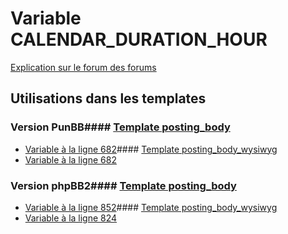 # Variable CALENDAR_DURATION_HOUR
[Explication sur le forum des forums](http://forum.forumactif.com/t294113-listing-des-variables#CALENDAR_DURATION_HOUR)
## Utilisations dans les templates
### Version PunBB#### [Template posting_body](punbb/posting_body.md)
* [Variable à la ligne 682](../punbb/posting_body.tpl#L682)#### [Template posting_body_wysiwyg](punbb/posting_body_wysiwyg.md)
* [Variable à la ligne 682](../punbb/posting_body_wysiwyg.tpl#L682)
### Version phpBB2#### [Template posting_body](subsilver/posting_body.md)
* [Variable à la ligne 852](../subsilver/posting_body.tpl#L852)#### [Template posting_body_wysiwyg](subsilver/posting_body_wysiwyg.md)
* [Variable à la ligne 824](../subsilver/posting_body_wysiwyg.tpl#L824)